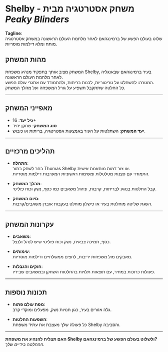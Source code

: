 # Shelby - משחק אסטרטגיה מבית *Peaky Blinders*

**Tagline**:  
שלוט בעולם הפשע של ברמינגהאם לאחר מלחמת העולם הראשונה במשחק אסטרטגיה מותח ומלא דילמות מוסריות.

## מהות המשחק  
המשחק מציב אותך בתפקיד מנהיג משפחת Shelby, בעיר ברמינגהאם שבאנגליה לאחר מלחמת העולם הראשונה.  
המטרה: להשתלט על טריטוריות, לבנות בריתות, ולהתמודד עם אתגרי עולם הפשע.  
כל החלטה שתתקבל תשפיע על גורל המשפחה ועל מהלך המשחק.

---

## מאפייני המשחק  
- **גיל יעד**: 16+  
- **סוג המשחק**: שחקן יחיד  
- **יעד המשחק**: השתלטות על העיר באמצעות אסטרטגיה, בריתות או כיבוש.  

---

## תהליכים מרכזיים  
- **התחלה**:  
  בחר לשחק בתור Thomas Shelby או צור דמות מותאמת אישית.  
  התמודד עם סצנות מטלטלות ומשימות ראשוניות המערבות דילמות מוסריות.  

- **מהלך המשחק**:  
  קבל החלטות בנוגע לבריתות, קרבות, וניהול משאבים כמו כסף, נשק וכוח פוליטי.  

- **סיום המשחק**:  
  השגת שליטה מוחלטת בעיר או כישלון מוחלט בעקבות אובדן משאבים/קרבות.

---

## עקרונות המשחק  
- **משאבים**:  
  כסף, תמיכה צבאית, נשק וכוח פוליטי שיש לנהל ולנצל.  

- **עימותים**:  
  מאבקים מול משפחות יריבות, לחצים ממשלתיים ודילמות מוסריות.  

- **חוקים והגבלות**:  
  פעולות כרוכות במחיר, עם תוצאות תלויות בהחלטות השחקן ובמשאבים שבידיו.  

---

## תכונות נוספות  
- **מפת עולם פתוח**:  
  גלה אזורים בעיר, כגון חנויות נשק, מפעלים ומוקדי קרב.  

- **השפעות החלטות**:  
  כל פעולה שלך מעצבת את עתיד משפחת Shelby והסביבה.  

---

**האם תצליח להנהיג את משפחת Shelby ולשלוט בעולם הפשע של ברמינגהאם?**  
*ההחלטה בידיים שלך.*
